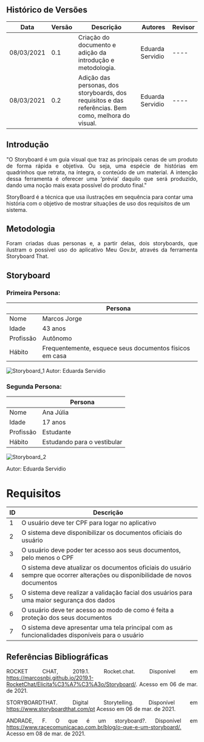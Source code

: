 ## Histórico de Versões

| Data       | Versão | Descrição                                      | Autores          | Revisor |
| ---------- | ------ | -------------------------------------------    | ---------------- | ------- |
| 08/03/2021 | 0.1    | Criação do documento e adição da introdução e metodologia.    | Eduarda Servidio | ----    |
| 08/03/2021 | 0.2    | Adição das personas, dos storyboards, dos requisitos e das referências. Bem como, melhora do visual.    | Eduarda Servidio | ----    |

## Introdução

<p align="justify">"O Storyboard é um guia visual que traz as principais cenas de um produto de forma rápida e objetiva. Ou seja, uma espécie de histórias em quadrinhos que retrata, na íntegra, o conteúdo de um material. A intenção dessa ferramenta é oferecer uma ‘prévia’ daquilo que será produzido, dando uma noção mais exata possível do produto final."

StoryBoard é a técnica que usa ilustrações em sequência para contar uma história com o objetivo de mostrar situações de uso dos requisitos de um sistema.</p>

## Metodologia

<p align="justify">Foram criadas duas personas e, a partir delas, dois storyboards, que ilustram o possível uso do aplicativo Meu Gov.br, através da ferramenta Storyboard That.</p>

## Storyboard

### Primeira Persona:

|                |   Persona    |
|----------------|   -------    |
| Nome           | Marcos Jorge | 
| Idade          | 43 anos      |
| Profissão      | Autônomo     |
| Hábito         | Frequentemente, esquece seus documentos físicos em casa     |

<img alt = "Storyboard_1" src="../Imagens_storyboard/storyboard1.jpg"/>
Autor: Eduarda Servidio


### Segunda Persona:

|                |   Persona    |
|----------------|   -------    |
| Nome           | Ana Júlia    | 
| Idade          | 17 anos      |
| Profissão      | Estudante    |
| Hábito         | Estudando para o vestibular     |

<img alt = "Storyboard_2" src="../Imagens_storyboard/storyboard2.jpg"/>

Autor: Eduarda Servidio

# Requisitos

| ID | Descrição |
| -- | --------- |
| 1  | O usuário deve ter CPF para logar no aplicativo |
| 2  | O sistema deve disponibilizar os documentos oficiais do usuário |
| 3  | O usuário deve poder ter acesso aos seus documentos, pelo menos o CPF |
| 4  | O sistema deve atualizar os documentos oficiais do usuário sempre que ocorrer alterações ou disponibilidade de novos documentos |
| 5  | O sistema deve realizar a validação facial dos usuários para uma maior segurança dos dados |
| 6  | O usuário deve ter acesso ao modo de como é feita a proteção dos seus documentos |
| 7  | O sistema deve apresentar uma tela principal com as funcionalidades disponíveis para o usuário |

## Referências Bibliográficas


<p align="justify">ROCKET CHAT, 2019.1. Rocket.chat. Disponível em <a href="https://marcosnbj.github.io/2019.1-RocketChat/Elicita%C3%A7%C3%A3o/Storyboard/">https://marcosnbj.github.io/2019.1-RocketChat/Elicita%C3%A7%C3%A3o/Storyboard/</a>. Acesso em 06 de mar. de 2021.</p>

<p align="justify">STORYBOARDTHAT. Digital Storytelling. Disponível em <a href="https://www.storyboardthat.com/pt">https://www.storyboardthat.com/pt</a> Acesso em 06 de mar. de 2021.</p>

<p align="justify">ANDRADE, F. O que é um storyboard?. Disponível em <a href="https://www.racecomunicacao.com.br/blog/o-que-e-um-storyboard/">https://www.racecomunicacao.com.br/blog/o-que-e-um-storyboard/.</a> Acesso em 08 de mar. de 2021.</p>

